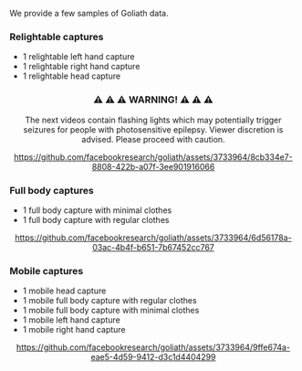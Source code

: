 We provide a few samples of Goliath data.

### Relightable captures

* 1 relightable left hand capture
* 1 relightable right hand capture
* 1 relightable head capture

<div align="center">

### ⚠️ ⚠️ ⚠️ WARNING! ⚠️ ⚠️ ⚠️ 

The next videos contain flashing lights which may potentially trigger seizures for people with photosensitive epilepsy. Viewer discretion is advised. Please proceed with caution.
  
https://github.com/facebookresearch/goliath/assets/3733964/8cb334e7-8808-422b-a07f-3ee901916066

</div>

### Full body captures

* 1 full body capture with minimal clothes
* 1 full body capture with regular clothes

<div align="center">
  
https://github.com/facebookresearch/goliath/assets/3733964/6d56178a-03ac-4b4f-b651-7b67452cc767

</div>


### Mobile captures

* 1 mobile head capture
* 1 mobile full body capture with regular clothes
* 1 mobile full body capture with minimal clothes
* 1 mobile left hand capture
* 1 mobile right hand capture

<div align="center">


https://github.com/facebookresearch/goliath/assets/3733964/9ffe674a-eae5-4d59-9412-d3c1d4404299


</div>
